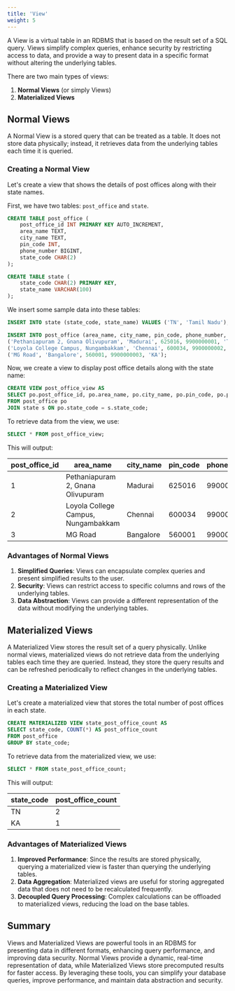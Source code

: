 ```yaml
---
title: 'View'
weight: 5
--- 
```


A View is a virtual table in an RDBMS that is based on the result set of a SQL query. Views simplify complex queries, enhance security by restricting access to data, and provide a way to present data in a specific format without altering the underlying tables.

There are two main types of views:
1. **Normal Views** (or simply Views)
2. **Materialized Views**

## Normal Views

A Normal View is a stored query that can be treated as a table. It does not store data physically; instead, it retrieves data from the underlying tables each time it is queried.

### Creating a Normal View

Let's create a view that shows the details of post offices along with their state names.

First, we have two tables: `post_office` and `state`.

```sql
CREATE TABLE post_office (
    post_office_id INT PRIMARY KEY AUTO_INCREMENT,
    area_name TEXT,
    city_name TEXT,
    pin_code INT,
    phone_number BIGINT,
    state_code CHAR(2)
);

CREATE TABLE state (
    state_code CHAR(2) PRIMARY KEY,
    state_name VARCHAR(100)
);
```

We insert some sample data into these tables:

```sql
INSERT INTO state (state_code, state_name) VALUES ('TN', 'Tamil Nadu'), ('KA', 'Karnataka');

INSERT INTO post_office (area_name, city_name, pin_code, phone_number, state_code) VALUES
('Pethaniapuram 2, Gnana Olivupuram', 'Madurai', 625016, 9900000001, 'TN'),
('Loyola College Campus, Nungambakkam', 'Chennai', 600034, 9900000002, 'TN'),
('MG Road', 'Bangalore', 560001, 9900000003, 'KA');
```

Now, we create a view to display post office details along with the state name:

```sql
CREATE VIEW post_office_view AS
SELECT po.post_office_id, po.area_name, po.city_name, po.pin_code, po.phone_number, s.state_name
FROM post_office po
JOIN state s ON po.state_code = s.state_code;
```

To retrieve data from the view, we use:

```sql
SELECT * FROM post_office_view;
```

This will output:

| post_office_id | area_name                          | city_name    | pin_code | phone_number | state_name  |
|----------------|------------------------------------|--------------|----------|--------------|-------------|
| 1              | Pethaniapuram 2, Gnana Olivupuram  | Madurai      | 625016   | 9900000001   | Tamil Nadu  |
| 2              | Loyola College Campus, Nungambakkam| Chennai      | 600034   | 9900000002   | Tamil Nadu  |
| 3              | MG Road                            | Bangalore    | 560001   | 9900000003   | Karnataka   |

### Advantages of Normal Views

1. **Simplified Queries**: Views can encapsulate complex queries and present simplified results to the user.
2. **Security**: Views can restrict access to specific columns and rows of the underlying tables.
3. **Data Abstraction**: Views can provide a different representation of the data without modifying the underlying tables.

## Materialized Views

A Materialized View stores the result set of a query physically. Unlike normal views, materialized views do not retrieve data from the underlying tables each time they are queried. Instead, they store the query results and can be refreshed periodically to reflect changes in the underlying tables.

### Creating a Materialized View

Let's create a materialized view that stores the total number of post offices in each state.

```sql
CREATE MATERIALIZED VIEW state_post_office_count AS
SELECT state_code, COUNT(*) AS post_office_count
FROM post_office
GROUP BY state_code;
```

To retrieve data from the materialized view, we use:

```sql
SELECT * FROM state_post_office_count;
```

This will output:

| state_code | post_office_count |
|------------|-------------------|
| TN         | 2                 |
| KA         | 1                 |

### Advantages of Materialized Views

1. **Improved Performance**: Since the results are stored physically, querying a materialized view is faster than querying the underlying tables.
2. **Data Aggregation**: Materialized views are useful for storing aggregated data that does not need to be recalculated frequently.
3. **Decoupled Query Processing**: Complex calculations can be offloaded to materialized views, reducing the load on the base tables.

## Summary

Views and Materialized Views are powerful tools in an RDBMS for presenting data in different formats, enhancing query performance, and improving data security. Normal Views provide a dynamic, real-time representation of data, while Materialized Views store precomputed results for faster access. By leveraging these tools, you can simplify your database queries, improve performance, and maintain data abstraction and security.